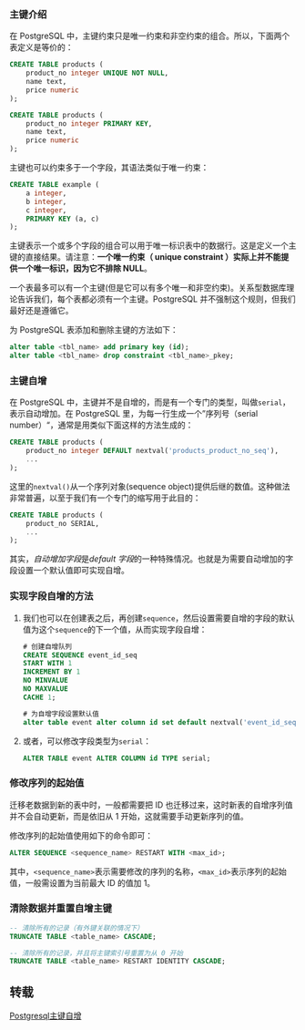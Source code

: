 
### 主键介绍

在 PostgreSQL 中，主键约束只是唯一约束和非空约束的组合。所以，下面两个表定义是等价的：

```sql
CREATE TABLE products (
    product_no integer UNIQUE NOT NULL,
    name text,
    price numeric
);
```

```sql
CREATE TABLE products (
    product_no integer PRIMARY KEY,
    name text,
    price numeric
);
```

主键也可以约束多于一个字段，其语法类似于唯一约束：

```sql
CREATE TABLE example (
    a integer,
    b integer,
    c integer,
    PRIMARY KEY (a, c)
);
```

主键表示一个或多个字段的组合可以用于唯一标识表中的数据行。这是定义一个主键的直接结果。请注意：**一个唯一约束（ unique constraint ）实际上并不能提供一个唯一标识，因为它不排除 NULL**。

一个表最多可以有一个主键(但是它可以有多个唯一和非空约束)。关系型数据库理论告诉我们，每个表都必须有一个主键。PostgreSQL 并不强制这个规则，但我们最好还是遵循它。

为 PostgreSQL 表添加和删除主键的方法如下：

```sql
alter table <tbl_name> add primary key (id);
alter table <tbl_name> drop constraint <tbl_name>_pkey;
```

### 主键自增

在 PostgreSQL 中，主键并不是自增的，而是有一个专门的类型，叫做`serial`，表示自动增加。在 PostgreSQL 里，为每一行生成一个”序列号（serial number）“，通常是用类似下面这样的方法生成的：

```sql
CREATE TABLE products (
    product_no integer DEFAULT nextval('products_product_no_seq'),
    ...
);
```

这里的`nextval()`从一个序列对象(sequence object)提供后继的数值。这种做法非常普遍，以至于我们有一个专门的缩写用于此目的：

```sql
CREATE TABLE products (
    product_no SERIAL,
    ...
);
```

其实，*自动增加字段*是*default 字段*的一种特殊情况。也就是为需要自动增加的字段设置一个默认值即可实现自增。


### 实现字段自增的方法

1. 我们也可以在创建表之后，再创建`sequence`，然后设置需要自增的字段的默认值为这个`sequence`的下一个值，从而实现字段自增：

    ```sql
    # 创建自增队列
    CREATE SEQUENCE event_id_seq
    START WITH 1
    INCREMENT BY 1
    NO MINVALUE
    NO MAXVALUE
    CACHE 1;
    
    # 为自增字段设置默认值
    alter table event alter column id set default nextval('event_id_seq');
    ```

2. 或者，可以修改字段类型为`serial`：

    ```sql
    ALTER TABLE event ALTER COLUMN id TYPE serial;
    ```

### 修改序列的起始值

迁移老数据到新的表中时，一般都需要把 ID 也迁移过来，这时新表的自增序列值并不会自动更新，而是依旧从 1 开始，这就需要手动更新序列的值。

修改序列的起始值使用如下的命令即可：

```sql
ALTER SEQUENCE <sequence_name> RESTART WITH <max_id>;
```

其中，`<sequence_name>`表示需要修改的序列的名称，`<max_id>`表示序列的起始值，一般需设置为当前最大 ID 的值加 1。

### 清除数据并重置自增主键

```sql
-- 清除所有的记录（有外键关联的情况下）
TRUNCATE TABLE <table_name> CASCADE;

-- 清除所有的记录，并且将主键索引号重置为从 0 开始
TRUNCATE TABLE <table_name> RESTART IDENTITY CASCADE;
```

## 转载

[Postgresql主键自增](http://zhiwei.li/text/2012/02/15/postgresql%E4%B8%BB%E9%94%AE%E8%87%AA%E5%A2%9E/)


